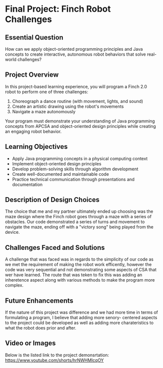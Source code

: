 # Final Project: Finch Robot Challenges

## Essential Question
How can we apply object-oriented programming principles and Java concepts to create interactive, autonomous robot behaviors that solve real-world challenges?

## Project Overview
In this project-based learning experience, you will program a Finch 2.0 robot to perform one of three challenges:
1. Choreograph a dance routine (with movement, lights, and sound)
2. Create an artistic drawing using the robot's movements
3. Navigate a maze autonomously

Your program must demonstrate your understanding of Java programming concepts from APCSA and object-oriented design principles while creating an engaging robot behavior.

## Learning Objectives
- Apply Java programming concepts in a physical computing context
- Implement object-oriented design principles
- Develop problem-solving skills through algorithm development
- Create well-documented and maintainable code
- Practice technical communication through presentations and documentation


## Description of Design Choices 

The choice that me and my partner ultimately ended up choosing was the maze design where the Finch robot goes through a maze with a series of obstacles. Our code demonstrated a series of turns and movement to navigate the maze, ending off with a "victory song" being played from the device. 

## Challenges Faced and Solutions 

A challenge that was faced was in regards to the simplicity of our code as we met the requirement of making the robot work efficently, however the code was very sequential and not demonstrating some aspects of CSA that wer have learned. The route that was teken to fix this was adding an inheretence aspect along with various methods to make the program more complex. 


## Future Enhancements 

If the nature of this project was difference and we had more time in terms of formulating a program, I believe that adding more senory- centered aspects to the project could be developed as well as adding more charateristics to  what the robot does prior and after. 

## Video or Images 

Below is the listed link to the project demonsrtation:
https://www.youtube.com/shorts/hrNWHMIcqOY 

